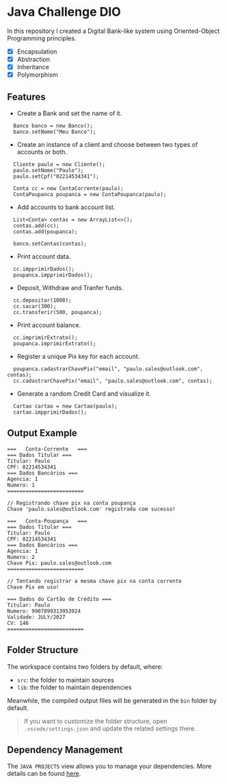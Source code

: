 # Java Challenge DIO

In this repository I created a Digital Bank-like system using Oriented-Object Programming principles.

- [x] Encapsulation
- [x] Abstraction
- [x] Inheritance
- [x] Polymorphism

## Features

- Create a Bank and set the name of it.
```
  Banco banco = new Banco();
  banco.setNome("Meu Banco");
```

- Create an instance of a client and choose between two types of accounts or both.
```
  Cliente paulo = new Cliente();
  paulo.setNome("Paulo");
  paulo.setCpf("02214534341");

  Conta cc = new ContaCorrente(paulo);
  ContaPoupanca poupanca = new ContaPoupanca(paulo);
```

- Add accounts to bank account list.
```
  List<Conta> contas = new ArrayList<>();
  contas.add(cc);
  contas.add(poupanca);

  banco.setContas(contas);
```

- Print account data.
```
  cc.impprimirDados();
  poupanca.impprimirDados();
```

- Deposit, Withdraw and Tranfer funds.
```
  cc.depositar(1000);
  cc.sacar(300);
  cc.transferir(500, poupanca);
```

- Print account balance.
```
  cc.imprimirExtrato();
  poupanca.imprimirExtrato();
```

- Register a unique Pix key for each account.
```
  poupanca.cadastrarChavePix("email", "paulo.sales@outlook.com", contas);
  cc.cadastrarChavePix("email", "paulo.sales@outlook.com", contas);
```

- Generate a random Credit Card and visualize it.
```
  Cartao cartao = new Cartao(paulo);
  cartao.impprimirDados();
```

## Output Example

```
===   Conta-Corrente   ===
=== Dados Titular ===
Titular: Paulo
CPF: 02214534341
=== Dados Bancários ===
Agencia: 1
Numero: 1
=========================

// Registrando chave pix na conta poupança
Chave 'paulo.sales@outlook.com' registrada com sucesso!

===   Conta-Poupança   ===
=== Dados Titular ===
Titular: Paulo
CPF: 02214534341
=== Dados Bancários ===
Agencia: 1
Numero: 2
Chave Pix: paulo.sales@outlook.com
=========================

// Tentando registrar a mesma chave pix na conta corrente
Chave Pix em uso!

=== Dados do Cartão de Crédito ===
Titular: Paulo
Numero: 9907899313953924
Validade: JULY/2027
CV: 146
=========================
```


## Folder Structure

The workspace contains two folders by default, where:

- `src`: the folder to maintain sources
- `lib`: the folder to maintain dependencies

Meanwhile, the compiled output files will be generated in the `bin` folder by default.

> If you want to customize the folder structure, open `.vscode/settings.json` and update the related settings there.

## Dependency Management

The `JAVA PROJECTS` view allows you to manage your dependencies. More details can be found [here](https://github.com/microsoft/vscode-java-dependency#manage-dependencies).
